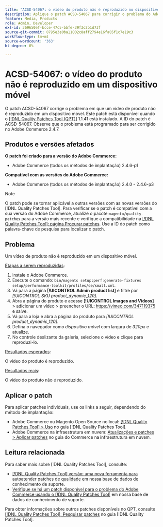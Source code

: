 ```yaml
---
title: "ACSD-54067: o vídeo do produto não é reproduzido no dispositivo móvel"
description: Aplique o patch ACSD-54067 para corrigir o problema do Adobe Commerce em que um vídeo de produto não é reproduzido em um dispositivo móvel.
feature: Media, Products
role: Admin, Developer
exl-id: 369650ef-bcce-47c5-bbfe-39f3c2b1d73f
source-git-commit: 0795e3e0ba11002c8aff2794e16fa05f1c7e19c3
workflow-type: tm+mt
source-wordcount: '363'
ht-degree: 0%

---
```


# ACSD-54067: o vídeo do produto não é reproduzido em um dispositivo móvel

O patch ACSD-54067 corrige o problema em que um vídeo de produto não é reproduzido em um dispositivo móvel. Este patch está disponível quando o [[!DNL Quality Patches Tool (QPT)]](/help/announcements/adobe-commerce-announcements/magento-quality-patches-released-new-tool-to-self-serve-quality-patches.md) 1.1.41 está instalado. A ID do patch é ACSD-54067. Observe que o problema está programado para ser corrigido no Adobe Commerce 2.4.7.

## Produtos e versões afetados

**O patch foi criado para a versão do Adobe Commerce:**

* Adobe Commerce (todos os métodos de implantação) 2.4.6-p1

**Compatível com as versões do Adobe Commerce:**

* Adobe Commerce (todos os métodos de implantação) 2.4.0 - 2.4.6-p3

>[!NOTE]
>
>O patch pode se tornar aplicável a outras versões com as novas versões do [!DNL Quality Patches Tool]. Para verificar se o patch é compatível com a sua versão do Adobe Commerce, atualize o pacote `magento/quality-patches` para a versão mais recente e verifique a compatibilidade na [[!DNL Quality Patches Tool]: página Procurar patches](https://experienceleague.adobe.com/tools/commerce-quality-patches/index.html). Use a ID do patch como palavra-chave de pesquisa para localizar o patch.

## Problema

Um vídeo de produto não é reproduzido em um dispositivo móvel.

<u>Etapas a serem reproduzidas</u>:

1. Instale o Adobe Commerce.
1. Execute o comando:
   `bin/magento setup:perf:generate-fixtures setup/performance-toolkit/profiles/ce/small.xml`.
1. Vá para a página **[!UICONTROL Admin product list]** e filtre por *[!UICONTROL SKU product_dynamic_120]*.
1. Abra a página do produto e acesse **[!UICONTROL Images and Videos]** > adicionar um vídeo > preencher o URL: https://vimeo.com/347119375 e salve.
1. Vá para a loja e abra a página do produto para *[!UICONTROL product_dynamic_120]*.
1. Defina o navegador como *dispositivo móvel* com largura de *320px* e atualize.
1. No controle deslizante da galeria, selecione o vídeo e clique para reproduzi-lo.

<u>Resultados esperados</u>:

O vídeo do produto é reproduzido.

<u>Resultados reais</u>:

O vídeo do produto não é reproduzido.

## Aplicar o patch

Para aplicar patches individuais, use os links a seguir, dependendo do método de implantação:

* Adobe Commerce ou Magento Open Source no local: [[!DNL Quality Patches Tool] > Uso](https://experienceleague.adobe.com/docs/commerce-operations/tools/quality-patches-tool/usage.html) no guia [!DNL Quality Patches Tool].
* Adobe Commerce na infraestrutura em nuvem: [Atualizações e patches > Aplicar patches](https://experienceleague.adobe.com/docs/commerce-cloud-service/user-guide/develop/upgrade/apply-patches.html) no guia do Commerce na infraestrutura em nuvem.

## Leitura relacionada

Para saber mais sobre [!DNL Quality Patches Tool], consulte:

* [[!DNL Quality Patches Tool] versão: uma nova ferramenta para autoatender patches de qualidade](/help/announcements/adobe-commerce-announcements/magento-quality-patches-released-new-tool-to-self-serve-quality-patches.md) em nossa base de dados de conhecimento de suporte.
* [Verifique se há um patch disponível para o problema do Adobe Commerce usando o [!DNL Quality Patches Tool]](/help/support-tools/patches-available-in-qpt-tool/check-patch-for-magento-issue-with-magento-quality-patches.md) em nossa base de dados de conhecimento de suporte.

Para obter informações sobre outros patches disponíveis no QPT, consulte [[!DNL Quality Patches Tool]: Pesquisar patches](https://experienceleague.adobe.com/tools/commerce-quality-patches/index.html) no guia [!DNL Quality Patches Tool].
